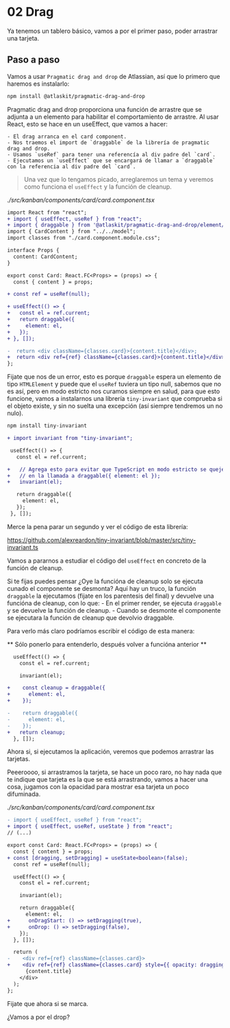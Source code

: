 # 02 Drag

Ya tenemos un tablero básico, vamos a por el primer paso, poder arrastrar una tarjeta.

## Paso a paso

Vamos a usar `Pragmatic drag and drop` de Atlassian, así que lo primero que haremos es instalarlo:

```bash
npm install @atlaskit/pragmatic-drag-and-drop
```

Pragmatic drag and drop proporciona una función de arrastre que se adjunta a un elemento para habilitar el comportamiento de arrastre. Al usar React, esto se hace en un useEffect, que vamos a hacer:

    - El drag arranca en el card component.
    - Nos traemos el import de `draggable` de la librería de pragmatic drag and drop.
    - Usamos `useRef` para tener una referencía al div padre del `card`.
    - Ejecutamos un `useEffect` que se encargará de llamar a `draggable` con la referencia al div padre del `card`.

> Una vez que lo tengamos picado, arreglaremos un tema y veremos como funciona el `useEffect` y la función de cleanup.

_./src/kanban/components/card/card.component.tsx_

```diff
import React from "react";
+ import { useEffect, useRef } from "react";
+ import { draggable } from '@atlaskit/pragmatic-drag-and-drop/element/adapter';
import { CardContent } from "../../model";
import classes from "./card.component.module.css";

interface Props {
  content: CardContent;
}

export const Card: React.FC<Props> = (props) => {
  const { content } = props;

+ const ref = useRef(null);

+ useEffect(() => {
+   const el = ref.current;
+   return draggable({
+     element: el,
+   });
+ }, []);

-  return <div className={classes.card}>{content.title}</div>;
+  return <div ref={ref} className={classes.card}>{content.title}</div>;
};
```

Fijate que nos de un error, esto es porque `draggable` espera un elemento de tipo `HTMLElement` y puede que el `useRef` tuviera un tipo null, sabemos que no es así, pero en modo estricto nos curamos siempre en salud, para que esto funcione, vamos a instalarnos una librería `tiny-invariant` que comprueba si el objeto existe, y sin no suelta una excepción (así siempre tendremos un no nulo).

```bash
npm install tiny-invariant
```

```diff
+ import invariant from "tiny-invariant";

 useEffect(() => {
   const el = ref.current;

+   // Agrega esto para evitar que TypeScript en modo estricto se queje sobre null
+   // en la llamada a draggable({ element: el });
+   invariant(el);

   return draggable({
     element: el,
   });
 }, []);
```

Merce la pena parar un segundo y ver el código de esta librería:

https://github.com/alexreardon/tiny-invariant/blob/master/src/tiny-invariant.ts

Vamos a pararnos a estudiar el código del `useEffect` en concreto de la función de cleanup.

Si te fijas puedes pensar ¿Oye la funcióna de cleanup solo se ejecuta cunado el componente se desmonta? Aquí hay un truco, la función `draggable` la ejecutamos (fijate en los parentesis del final) y devuelve una funcióna de cleanup, con lo que: - En el primer render, se ejecuta `draggable` y se devuelve la función de cleanup. - Cuando se desmonte el componente se ejecutara la función de cleanup que devolvio draggable.

Para verlo más claro podríamos escribir el código de esta manera:

** Sólo ponerlo para entenderlo, después volver a funcióna anterior **

```diff
  useEffect(() => {
    const el = ref.current;

    invariant(el);

+    const cleanup = draggable({
+      element: el,
+    });

-    return draggable({
-      element: el,
-    });
+   return cleanup;
  }, []);
```

Ahora si, si ejecutamos la aplicación, veremos que podemos arrastrar las tarjetas.

Peeeroooo, si arrastramos la tarjeta, se hace un poco raro, no hay nada que te indique que tarjeta es la que se está arrastrando, vamos a hacer una cosa, jugamos con la opacidad para mostrar esa tarjeta un poco difuminada.

_./src/kanban/components/card/card.component.tsx_

```diff
- import { useEffect, useRef } from "react";
+ import { useEffect, useRef, useState } from "react";
// (...)

export const Card: React.FC<Props> = (props) => {
  const { content } = props;
+ const [dragging, setDragging] = useState<boolean>(false);
  const ref = useRef(null);

  useEffect(() => {
    const el = ref.current;

    invariant(el);

    return draggable({
      element: el,
+      onDragStart: () => setDragging(true),
+      onDrop: () => setDragging(false),
    });
  }, []);

  return (
-    <div ref={ref} className={classes.card}>
+    <div ref={ref} className={classes.card} style={{ opacity: dragging ? 0.4 : 1 }}>
      {content.title}
    </div>
  );
};
```

Fijate que ahora si se marca.

¿Vamos a por el drop?
